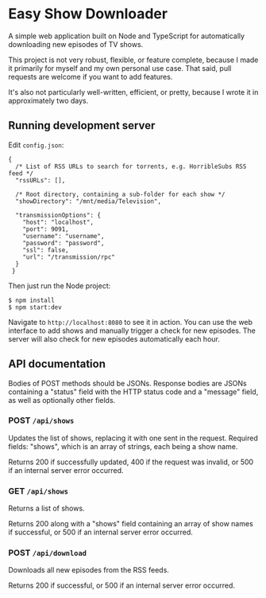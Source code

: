 # Easy Show Downloader

A simple web application built on Node and TypeScript for automatically
downloading new episodes of TV shows.

This project is not very robust, flexible, or feature complete, because I made
it primarily for myself and my own personal use case. That said, pull requests
are welcome if you want to add features.

It's also not particularly well-written, efficient, or pretty, because I wrote
it in approximately two days.

## Running development server

Edit `config.json`:

```
{
  /* List of RSS URLs to search for torrents, e.g. HorribleSubs RSS feed */
  "rssURLs": [], 

  /* Root directory, containing a sub-folder for each show */
  "showDirectory": "/mnt/media/Television",

  "transmissionOptions": {
    "host": "localhost",
    "port": 9091,
    "username": "username",
    "password": "password",
    "ssl": false,
    "url": "/transmission/rpc"
  }
 }
```

Then just run the Node project:

```
$ npm install
$ npm start:dev
```

Navigate to `http://localhost:8080` to see it in action. You can use the web
interface to add shows and manually trigger a check for new episodes. The server
will also check for new episodes automatically each hour.

## API documentation

Bodies of POST methods should be JSONs. Response bodies are JSONs containing a
"status" field with the HTTP status code and a "message" field, as well as
optionally other fields.

### POST `/api/shows`

Updates the list of shows, replacing it with one sent in the request. Required
fields: "shows", which is an array of strings, each being a show name.

Returns 200 if successfully updated, 400 if the request was invalid, or 500 if
an internal server error occurred.

### GET `/api/shows`

Returns a list of shows.

Returns 200 along with a "shows" field containing an array of show names if
successful, or 500 if an internal server error occurred.

### POST `/api/download`

Downloads all new episodes from the RSS feeds.

Returns 200 if successful, or 500 if an internal server error occurred.
